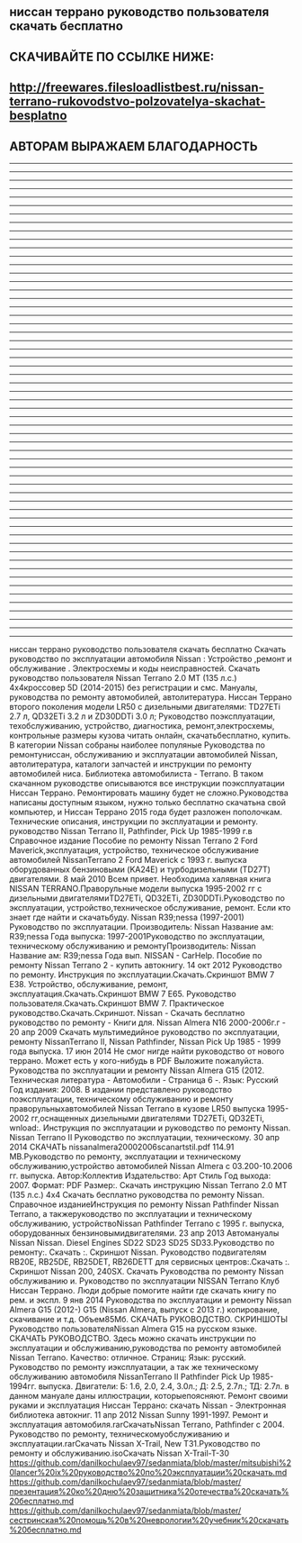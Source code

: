 ниссан террано руководство пользователя скачать бесплатно
--------------------------------------------------
СКАЧИВАЙТЕ ПО ССЫЛКЕ НИЖЕ:
--------------------------------------------------
http://freewares.filesloadlistbest.ru/nissan-terrano-rukovodstvo-polzovatelya-skachat-besplatno
--------------------------------------------------
АВТОРАМ ВЫРАЖАЕМ БЛАГОДАРНОСТЬ
--------------------------------------------------
--------------------------------------------------
--------------------------------------------------
--------------------------------------------------
--------------------------------------------------
--------------------------------------------------
--------------------------------------------------
--------------------------------------------------
--------------------------------------------------
--------------------------------------------------
--------------------------------------------------
--------------------------------------------------
--------------------------------------------------
--------------------------------------------------
--------------------------------------------------
--------------------------------------------------
--------------------------------------------------
--------------------------------------------------
--------------------------------------------------
--------------------------------------------------
--------------------------------------------------
--------------------------------------------------
--------------------------------------------------
--------------------------------------------------
--------------------------------------------------
--------------------------------------------------
--------------------------------------------------
--------------------------------------------------
--------------------------------------------------
--------------------------------------------------
--------------------------------------------------
--------------------------------------------------
--------------------------------------------------
--------------------------------------------------
--------------------------------------------------
--------------------------------------------------
--------------------------------------------------
--------------------------------------------------
--------------------------------------------------
--------------------------------------------------
--------------------------------------------------
--------------------------------------------------
--------------------------------------------------
--------------------------------------------------
--------------------------------------------------
--------------------------------------------------
--------------------------------------------------
--------------------------------------------------
--------------------------------------------------
--------------------------------------------------
--------------------------------------------------
--------------------------------------------------
--------------------------------------------------
--------------------------------------------------
--------------------------------------------------
--------------------------------------------------
--------------------------------------------------
--------------------------------------------------
ниссан террано руководство пользователя скачать бесплатно Скачать руководство по эксплуатации автомобиля Nissan : Устройство ,ремонт и обслуживание . Электросхемы и коды неисправностей. Скачать руководство пользователя Nissan Terrano 2.0 MT (135 л.с.) 4x4кроссовер 5D (2014-2015) без регистрации и смс. Мануалы, руководства по ремонту автомобилей, автолитература. Ниссан Террано второго поколения модели LR50 с дизельными двигателями: TD27ETi 2.7 л, QD32ETi 3.2 л и ZD30DDTi 3.0 л; Руководство поэксплуатации, техобслуживанию, устройство, диагностика, ремонт,электросхемы, контрольные размеры кузова читать онлайн, скачатьбесплатно, купить. В категории Nissan собраны наиболее популяные Руководства по ремонтуниссан, обслуживанию и эксплуатации автомобилей Nissan, автолитература, каталоги запчастей и инструкции по ремонту автомобилей ниса. Библиотека автомобилиста - Terrano. В таком скачанном руководстве описываются все инструкции поэксплуатации Ниссан Террано. Ремонтировать машину будет не сложно.Руководства написаны доступным языком, нужно только бесплатно скачатьна свой компьютер, и Ниссан Террано 2015 года будет разложен пополочкам. Технические описания, инструкции по эксплуатации и ремонту. руководство Nissan Terrano II, Pathfinder, Pick Up 1985-1999 г.в
Справочное издание Пособие по ремонту Nissan Terrano 2  Ford Maverick,эксплуатация, устройство, техническое обслуживание автомобилей NissanTerrano 2  Ford Maverick с 1993 г. выпуска оборудованных бензиновыми (KA24E) и турбодизельными (TD27T) двигателями. 8 май 2010  Всем привет. Необходима халявная книга NISSAN TERRANO.Праворульные модели выпуска 1995-2002 гг с дизельными двигателямиTD27ETi, QD32ETi, ZD30DDTi.Руководство по эксплуатации, устройство,техническое обслуживание, ремонт. Если кто знает где найти и скачатьбуду. Nissan R39;nessa (1997-2001) Руководство по эксплуатации. Производитель: Nissan Название ам: R39;nessa Года выпуска: 1997-2001Руководство по эксплуатации, техническому обслуживанию и ремонтуПроизводитель: Nissan Название ам: R39;nessa Года вып. NISSAN - CarHelp. Пособие по ремонту Nissan Terrano 2 - купить автокнигу. 14 окт 2012  Руководство по ремонту. Инструкция по эксплуатации.Скачать.Cкриншот BMW 7 E38. Устройство, обслуживание, ремонт, эксплуатация.Скачать.Cкриншот BMW 7 E65. Руководство пользователя.Скачать.Cкриншот BMW 7. Практическое руководство.Скачать.Cкриншот. Nissan - Скачать бесплатно руководство по ремонту - Книги для. Nissan Almera N16 2000-2006г.г -
20 апр 2009  Скачать мультимедийное руководство по эксплуатации, ремонту NissanTerrano II, Nissan Pathfinder, Nissan Pick Up 1985 - 1999 года выпуска. 17 июн 2014  Не смог нигде найти руководство от нового террано. Может есть у кого-нибудь в PDF Выложите пожалуйста. Руководства по эксплуатации и ремонту Nissan Almera G15 (2012. Техническая литература - Автомобили - Страница 6 -. Язык: Русский Год издания: 2008. В издании представлено руководство поэксплуатации, техническому обслуживанию и ремонту праворульныхавтомобилей Nissan Terrano в кузове LR50 выпуска 1995-2002 гг,оснащенных дизельными двигателями TD27ETi, QD32ETi, wnload:. Инструкция по эксплуатации и руководство по ремонту Nissan. Nissan Terrano II Руководство по эксплуатации, техническому. 30 апр 2014   СКАЧАТЬ  nissanalmera20002006scanartstil.pdf 114.91 MB.Руководство по ремонту, эксплуатации и техническому обслуживанию,устройство автомобилей Nissan Almera с 03.200-10.2006 гг. выпуска. Автор:Коллектив Издательство: Арт Стиль Год выхода: 2007. Формат: PDF Размер:. Скачать инструкцию Nissan Terrano 2.0 MT (135 л.с.) 4x4
Скачать бесплатно руководства по ремонту Nissan.  Справочное изданиеИнструкция по ремонту Nissan Pathfinder  Nissan Terrano, а такжеруководство по эксплуатации и техническому обслуживанию, устройствоNissan Pathfinder  Terrano с 1995 г. выпуска, оборудованных бензиновымидвигателями. 23 апр 2013  Автомануалы Nissan Nissan. Diesel Engines SD22 SD23 SD25 SD33.Руководство по ремонту:. Скачать :. Cкриншот Nissan. Руководство подвигателям RB20E, RB25DE, RB25DET, RB26DETT для сервисных центров:.Скачать :. Cкриншот Nissan 200, 240SX. Скачать Руководства по ремонту Nissan обслуживанию и. Руководство по эксплуатации NISSAN Terrano  Клуб Ниссан Террано. Люди добрые помогите найти где скачать книгу по рем. и экспл. 9 янв 2014  Руководства по эксплуатации и ремонту Nissan Almera G15 (2012-) G15 (Nissan Almera, выпуск с 2013 г.)  копирование, скачивание и т.д. Объем85Мб. СКАЧАТЬ РУКОВОДСТВО. СКРИНШОТЫ  Руководство пользователяNissan Almera G15 на русском языке. СКАЧАТЬ РУКОВОДСТВО. Здесь можно скачать инструкции по эксплуатации и обслуживанию,руководства по ремонту автомобилей Nissan Terrano. Качество: отличное. Страниц: Язык: русский. Руководство по ремонту иэксплуатации, а так же техническому обслуживанию автомобиля NissanTerrano II  Pathfinder  Pick Up 1985-1994гг. выпуска. Двигатели: Б: 1.6, 2.0, 2.4, 3.0л.; Д: 2.5, 2.7л.; ТД: 2.7л. в данном мануале даны иллюстрации, которыепоясняют. Ремонт своими руками и эксплуатация Ниссан Террано: скачать
Nissan - Электронная библиотека автокниг. 11 апр 2012  Nissan Sunny 1991-1997. Ремонт и эксплуатация автомобиля.rarСкачатьNissan Terrano, Pathfinder с 2004. Руководство по ремонту, техническомуобслуживанию и эксплуатации.rarСкачать Nissan X-Trail, New T31.Руководство по ремонту и обслуживанию.isoСкачать Nissan X-Trail-T-30
https://github.com/danilkochulaev97/sedanmiata/blob/master/mitsubishi%20lancer%20ix%20руководство%20по%20эксплуатации%20скачать.md
https://github.com/danilkochulaev97/sedanmiata/blob/master/презентация%20ко%20дню%20защитника%20отечества%20скачать%20бесплатно.md
https://github.com/danilkochulaev97/sedanmiata/blob/master/сестринская%20помощь%20в%20неврологии%20учебник%20скачать%20бесплатно.md